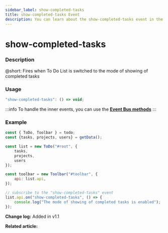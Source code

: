 ```yaml
---
sidebar_label: show-completed-tasks
title: show-completed-tasks Event
description: You can learn about the show-completed-tasks event in the documentation of the DHTMLX JavaScript To Do List library. Browse developer guides and API reference, try out code examples and live demos, and download a free 30-day evaluation version of DHTMLX To Do List.
---
```


# show-completed-tasks

### Description

@short: Fires when To Do List is switched to the mode of showing of completed tasks

### Usage

~~~js
"show-completed-tasks": () => void;
~~~

:::info
To handle the inner events, you can use the [**Event Bus methods**](category/event-bus-methods.md)
:::

### Example

~~~js {15-17}
const { ToDo, Toolbar } = todo;
const {tasks, projects, users} = getData();

const list = new ToDo("#root", {
	tasks,
    projects,
    users
});

const toolbar = new Toolbar("#toolbar", {
	api: list.api,
});

// subscribe to the "show-completed-tasks" event
list.api.on("show-completed-tasks", () => {
    console.log("The mode of showing of completed tasks is enabled"); 
});
~~~

**Change log:** Added in v1.1

**Related article:**